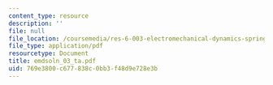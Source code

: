 ```yaml
---
content_type: resource
description: ''
file: null
file_location: /coursemedia/res-6-003-electromechanical-dynamics-spring-2009/769e3800c677838c0bb3f48d9e728e3b_emdsoln_03_ta.pdf
file_type: application/pdf
resourcetype: Document
title: emdsoln_03_ta.pdf
uid: 769e3800-c677-838c-0bb3-f48d9e728e3b
---
```

